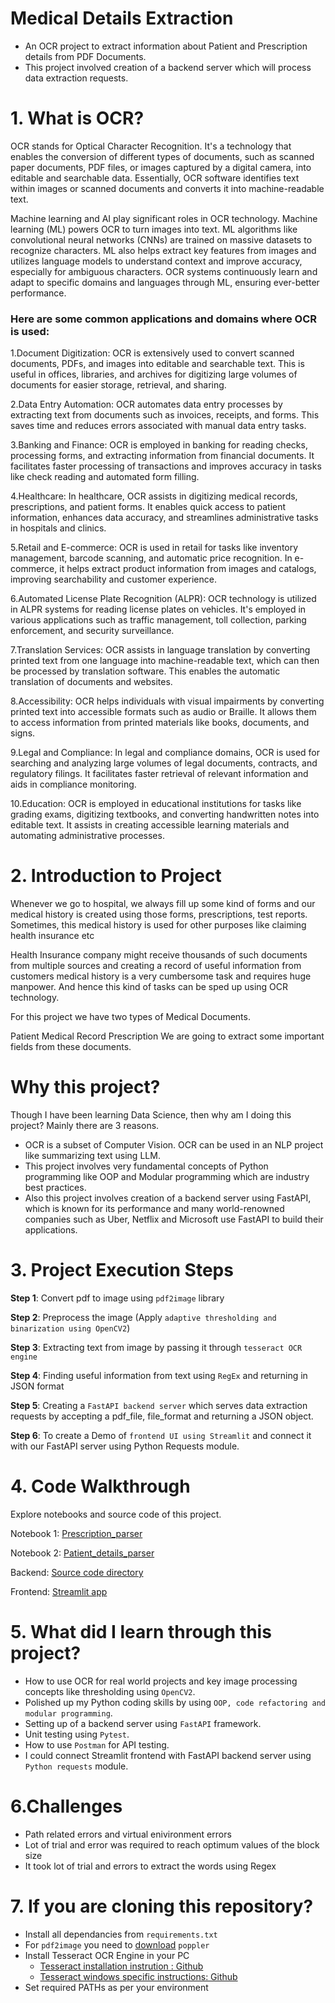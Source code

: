 # Medical Details Extraction
- An OCR project to extract information about Patient and Prescription details from PDF Documents.
- This project involved creation of a backend server which will process data extraction requests.

# 1. What is OCR?
OCR stands for Optical Character Recognition. It's a technology that enables the conversion of different types of documents, such as scanned paper documents, PDF files, or images captured by a digital camera, into editable and searchable data. Essentially, OCR software identifies text within images or scanned documents and converts it into machine-readable text.

Machine learning and AI play significant roles in OCR technology. Machine learning (ML) powers OCR to turn images into text. ML algorithms like convolutional neural networks (CNNs) are trained on massive datasets to recognize characters. ML also helps extract key features from images and utilizes language models to understand context and improve accuracy, especially for ambiguous characters. OCR systems continuously learn and adapt to specific domains and languages through ML, ensuring ever-better performance.

### Here are some common applications and domains where OCR is used:

1.Document Digitization: OCR is extensively used to convert scanned documents, PDFs, and images into editable and searchable text. This is useful in offices, libraries, and archives for digitizing large volumes of documents for easier storage, retrieval, and sharing.

2.Data Entry Automation: OCR automates data entry processes by extracting text from documents such as invoices, receipts, and forms. This saves time and reduces errors associated with manual data entry tasks.

3.Banking and Finance: OCR is employed in banking for reading checks, processing forms, and extracting information from financial documents. It facilitates faster processing of transactions and improves accuracy in tasks like check reading and automated form filling.

4.Healthcare: In healthcare, OCR assists in digitizing medical records, prescriptions, and patient forms. It enables quick access to patient information, enhances data accuracy, and streamlines administrative tasks in hospitals and clinics.

5.Retail and E-commerce: OCR is used in retail for tasks like inventory management, barcode scanning, and automatic price recognition. In e-commerce, it helps extract product information from images and catalogs, improving searchability and customer experience.

6.Automated License Plate Recognition (ALPR): OCR technology is utilized in ALPR systems for reading license plates on vehicles. It's employed in various applications such as traffic management, toll collection, parking enforcement, and security surveillance.

7.Translation Services: OCR assists in language translation by converting printed text from one language into machine-readable text, which can then be processed by translation software. This enables the automatic translation of documents and websites.

8.Accessibility: OCR helps individuals with visual impairments by converting printed text into accessible formats such as audio or Braille. It allows them to access information from printed materials like books, documents, and signs.

9.Legal and Compliance: In legal and compliance domains, OCR is used for searching and analyzing large volumes of legal documents, contracts, and regulatory filings. It facilitates faster retrieval of relevant information and aids in compliance monitoring.

10.Education: OCR is employed in educational institutions for tasks like grading exams, digitizing textbooks, and converting handwritten notes into editable text. It assists in creating accessible learning materials and automating administrative processes.

# 2. Introduction to Project
Whenever we go to hospital, we always fill up some kind of forms and our medical history is created using those forms, prescriptions, test reports. Sometimes, this medical history is used for other purposes like claiming health insurance etc

Health Insurance company might receive thousands of such documents from multiple sources and creating a record of useful information from customers medical history is a very cumbersome task and requires huge manpower. And hence this kind of tasks can be sped up using OCR technology.

For this project we have two types of Medical Documents.

Patient Medical Record
Prescription
We are going to extract some important fields from these documents.

# Why this project?
Though I have been learning Data Science, then why am I doing this project? Mainly there are 3 reasons.

- OCR is a subset of Computer Vision. OCR can be used in an NLP project like summarizing text using LLM.
- This project involves very fundamental concepts of Python programming like OOP and Modular programming which are industry best practices.
- Also this project involves creation of a backend server using FastAPI, which is known for its performance and many world-renowned companies such as Uber, Netflix and Microsoft use FastAPI to build their applications.

# 3. Project Execution Steps
**Step 1**: Convert pdf to image using `pdf2image` library

**Step 2**: Preprocess the image (Apply `adaptive thresholding and binarization using OpenCV2`)

**Step 3**: Extracting text from image by passing it through `tesseract OCR engine`

**Step 4**: Finding useful information from text using `RegEx` and returning in JSON format

**Step 5**: Creating a `FastAPI backend server` which serves data extraction requests by accepting a pdf_file, file_format and returning a JSON object.

**Step 6**: To create a Demo of `frontend UI using Streamlit` and connect it with our FastAPI server using Python Requests module.

# 4. Code Walkthrough
Explore notebooks and source code of this project.

Notebook 1: [Prescription_parser](https://github.com/Duraiprasanth25/Medical-Data-Extractor/blob/main/notebooks/prescription_parser.ipynb)

Notebook 2: [Patient_details_parser](https://github.com/Duraiprasanth25/Medical-Data-Extractor/blob/main/notebooks/pd_parser.ipynb)

Backend: [Source code directory](https://github.com/Duraiprasanth25/Medical-Data-Extractor/tree/main/backend/src)

Frontend: [Streamlit app](https://github.com/Duraiprasanth25/Medical-Data-Extractor/blob/main/frontend/app.py)
    
# 5. What did I learn through this project?
- How to use OCR for real world projects and key image processing concepts like thresholding using `OpenCV2`.
- Polished up my Python coding skills by using `OOP, code refactoring and modular programming`.
- Setting up of a backend server using `FastAPI` framework.
- Unit testing using `Pytest`.
- How to use `Postman` for API testing.
- I could connect Streamlit frontend with FastAPI backend server using `Python requests` module.

# 6.Challenges

- Path related errors and virtual enivironment errors
- Lot of trial and error was required to reach optimum values of the block size
- It took lot of trial and errors to extract the words using Regex

# 7. If you are cloning this repository?
- Install all dependancies from `requirements.txt`
- For `pdf2image` you need to [download](https://github.com/belval/pdf2image?tab=readme-ov-file#how-to-install) `poppler`
- Install Tesseract OCR Engine in your PC
  - [Tesseract installation instrution : Github](https://github.com/tesseract-ocr/tesseract#installing-tesseract)
  - [Tesseract windows specific instructions: Github](https://github.com/UB-Mannheim/tesseract/wiki)
- Set required PATHs as per your environment

